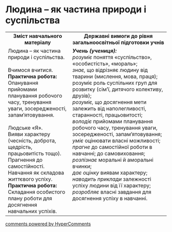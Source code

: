 <div id="hypercomments_widget" class="js-hypercomments-widget invisible"></div>

Людина – як частина природи і суспільства
=============================================
<table>
  <tr>
    <td width="40%" align="center"><b>Зміст навчального матеріалу<b></td>
    <td width="60%" align="center"><b>Державні вимоги до рівня загальноосвітньої підготовки учнів</b></td>
  </tr>
  <tr>
    <td width="40%" style="vertical-align:top !important;">
    Людина – як частина природи і суспільства.<br>
    <br>
    Вчимося вчитися.<br>
    <b>Практична робота:</b><br>
    Опанування прийомами планування робочого часу, тренування уваги, зосередженості, запам’ятовування.<br>
    <br>
    Людське «Я».<br>
    Вияви характеру (чесність, доброта, щедрість, працьовитість тощо).<br>
    Прагнення до самостійності.<br>
    Навчання як складова життєвого успіху.<br>
    <b>Практична робота:</b><br>
    Складання особистого плану роботи для досягнення навчальних успіхів.
    </td>
    <td width="60%" style="vertical-align:top !important;">
    <i><b>Учень (учениця):</b></i><br>
<i>розуміє</i> поняття «суспільство», «особистість», «мораль»;<br>
<i>знає,</i> що відрізняє людину від тварини (мислення, мова, праця); розуміє роль суспільних груп для розвитку (сім’ї, дитячого колективу, друзів);<br>
<i>розуміє,</i>  що  досягнення мети залежить від наполегливості, старанності, працьовитості;<br>
<i>володіє</i> прийомами планування робочого часу, тренування уваги, зосередженості, запам’ятовування;<br>
<i>уміє</i> оцінювати власні можливості;<br>
<i>прагне</i> до самостійної роботи в навчанні; до самовиховання; <br>
<i>розпізнає</i> моральні й аморальні вчинки;<br>
<i>дає оцінку</i> виявам характеру;<br>
<i>наводить приклади</i> залежності успіху людини від її характеру;<br>
<i>розробляє</i> власні завдання для досягнення успіху в навчанні.<br>
    </td>
  </tr>
</table>

<div class="js-hypercomments-container">
<a href="http://hypercomments.com" class="hc-link" title="comments widget">comments powered by HyperComments</a>
</div>